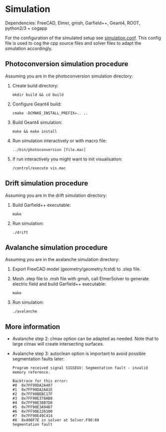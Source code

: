 # Simulation
Dependencies: FreeCAD, Elmer, gmsh, Garfield++, Geant4, ROOT, python2/3 + cogapp

For the configuration of the simulated setup see [simulation.conf](simulation.conf). This config file is used to cog the cpp source files and solver files to adapt the simulation accordingly.

## Photoconversion simulation procedure
Assuming you are in the photoconversion simulation directory:

1. Create build directory:

	`mkdir build && cd build`

2. Configure Geant4 build:

	`cmake -DCMAKE_INSTALL_PREFIX=.. ..`

3. Build Geant4 simulation:

	`make && make install`

4. Run simulation interactively or with macro file:

	`../bin/photoconversion [file.mac]`

5. If run interactively you might want to init visualisation:

	`/control/execute vis.mac`

## Drift simulation procedure
Assuming you are in the drift simulation directory:

1. Build Garfield++ executable:

	`make`
2. Run simulation:

	`./drift`

## Avalanche simulation procedure
Assuming you are in the avalanche simulation directory:

1. Export FreeCAD model (geometry/geometry.fcstd) to .step file.

2. Mesh .step file to .msh file with gmsh, call ElmerSolver to generate electric field and build Garfield++ executable: 

	`make`
3. Run simulation:

	`./avalanche`

## More information

* Avalanche step 2: clmax option can be adapted as needed. Note that to large clmax will create intersecting surfaces.

* Avalanche step 3: autoclean option is important to avoid possible segmentation faults later:

	```
	Program received signal SIGSEGV: Segmentation fault - invalid memory reference.

	Backtrace for this error:
	#0  0x7FF90DA2A407
	#1  0x7FF90DA2AA1E
	#2  0x7FF90BEBC17F
	#3  0x7FF90E378AB8
	#4  0x7FF90E38B7D8
	#5  0x7FF90E3A94B7
	#6  0x7FF90E226100
	#7  0x7FF90E49C414
	#8  0x400F7E in solver at Solver.F90:69
	Segmentation fault
	```
